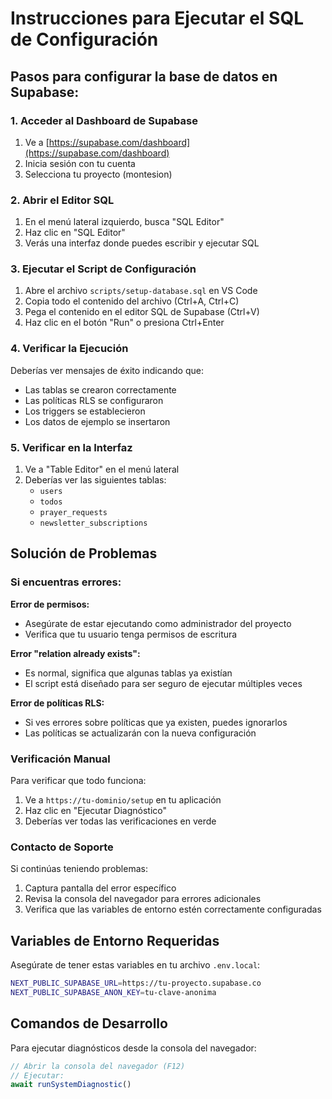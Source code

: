 # Instrucciones para Ejecutar el SQL de Configuración

## Pasos para configurar la base de datos en Supabase:

### 1. Acceder al Dashboard de Supabase
1. Ve a [https://supabase.com/dashboard](https://supabase.com/dashboard)
2. Inicia sesión con tu cuenta
3. Selecciona tu proyecto (montesion)

### 2. Abrir el Editor SQL
1. En el menú lateral izquierdo, busca "SQL Editor"
2. Haz clic en "SQL Editor"
3. Verás una interfaz donde puedes escribir y ejecutar SQL

### 3. Ejecutar el Script de Configuración
1. Abre el archivo `scripts/setup-database.sql` en VS Code
2. Copia todo el contenido del archivo (Ctrl+A, Ctrl+C)
3. Pega el contenido en el editor SQL de Supabase (Ctrl+V)
4. Haz clic en el botón "Run" o presiona Ctrl+Enter

### 4. Verificar la Ejecución
Deberías ver mensajes de éxito indicando que:
- Las tablas se crearon correctamente
- Las políticas RLS se configuraron
- Los triggers se establecieron
- Los datos de ejemplo se insertaron

### 5. Verificar en la Interfaz
1. Ve a "Table Editor" en el menú lateral
2. Deberías ver las siguientes tablas:
   - `users`
   - `todos`
   - `prayer_requests`
   - `newsletter_subscriptions`

## Solución de Problemas

### Si encuentras errores:

**Error de permisos:**
- Asegúrate de estar ejecutando como administrador del proyecto
- Verifica que tu usuario tenga permisos de escritura

**Error "relation already exists":**
- Es normal, significa que algunas tablas ya existían
- El script está diseñado para ser seguro de ejecutar múltiples veces

**Error de políticas RLS:**
- Si ves errores sobre políticas que ya existen, puedes ignorarlos
- Las políticas se actualizarán con la nueva configuración

### Verificación Manual

Para verificar que todo funciona:

1. Ve a `https://tu-dominio/setup` en tu aplicación
2. Haz clic en "Ejecutar Diagnóstico"
3. Deberías ver todas las verificaciones en verde

### Contacto de Soporte

Si continúas teniendo problemas:
1. Captura pantalla del error específico
2. Revisa la consola del navegador para errores adicionales
3. Verifica que las variables de entorno estén correctamente configuradas

## Variables de Entorno Requeridas

Asegúrate de tener estas variables en tu archivo `.env.local`:

```bash
NEXT_PUBLIC_SUPABASE_URL=https://tu-proyecto.supabase.co
NEXT_PUBLIC_SUPABASE_ANON_KEY=tu-clave-anonima
```

## Comandos de Desarrollo

Para ejecutar diagnósticos desde la consola del navegador:
```javascript
// Abrir la consola del navegador (F12)
// Ejecutar:
await runSystemDiagnostic()
```
